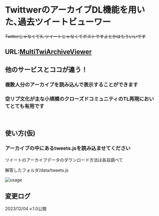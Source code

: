 # TwittwerのアーカイブDL機能を用いた､過去ツイートビューワー<br>

~~TwitterじゃなくてX､ツイートじゃなくてポストですよとかはもういいです~~

## URL:[MultiTwiArchiveViewer](https://multi-twi-viewer.vercel.app/)


## 他のサービスとココが違う！

### 複数人分のアーカイブを読み込んで表示することができます

### 空リプ文化が主な小規模のクローズドコミュニティのTL再現においてとても有用です

<br>

## 使い方(仮)

### アーカイブの中にあるtweets.jsを読み込ませてください

ツイートのアーカイブデータのダウンロード方法は各自調べて

解答したフォルダ/data/tweets.js

![usage](https://github.com/Shiryu-Toujima-1f10210346/MultiTwiArchiveViewer/assets/85663022/10fe034e-5278-4e9f-a14b-b9f2b0b84205)

## 変更ログ

2023/12/04 v.1.0公開

